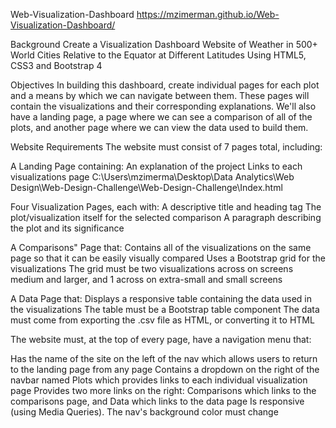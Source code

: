 Web-Visualization-Dashboard
https://mzimerman.github.io/Web-Visualization-Dashboard/

Background
Create a Visualization Dashboard Website of Weather in 500+ World Cities Relative to the Equator at Different Latitudes Using HTML5, CSS3 and Bootstrap 4

Objectives
In building this dashboard, create individual pages for each plot and a means by which we can navigate between them. These pages will contain the visualizations and their corresponding explanations. We'll also have a landing page, a page where we can see a comparison of all of the plots, and another page where we can view the data used to build them.

Website Requirements
The website must consist of 7 pages total, including:

A Landing Page containing:
An explanation of the project
Links to each visualizations page
C:\Users\mzimerma\Desktop\Data Analytics\Web Design\Web-Design-Challenge\Web-Design-Challenge\Index.html


Four Visualization Pages, each with:
A descriptive title and heading tag
The plot/visualization itself for the selected comparison
A paragraph describing the plot and its significance


A Comparisons" Page that:
Contains all of the visualizations on the same page so that it can be easily visually compared
Uses a Bootstrap grid for the visualizations
The grid must be two visualizations across on screens medium and larger, and 1 across on extra-small and small screens


A Data Page that:
Displays a responsive table containing the data used in the visualizations
The table must be a Bootstrap table component
The data must come from exporting the .csv file as HTML, or converting it to HTML


The website must, at the top of every page, have a navigation menu that:

Has the name of the site on the left of the nav which allows users to return to the landing page from any page
Contains a dropdown on the right of the navbar named Plots which provides links to each individual visualization page
Provides two more links on the right: Comparisons which links to the comparisons page, and Data which links to the data page
Is responsive (using Media Queries). The nav's background color must change

